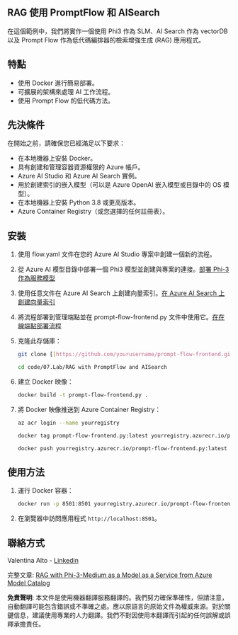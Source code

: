 ## RAG 使用 PromptFlow 和 AISearch

在這個範例中，我們將實作一個使用 Phi3 作為 SLM、AI Search 作為 vectorDB 以及 Prompt Flow 作為低代碼編排器的檢索增強生成 (RAG) 應用程式。

## 特點

- 使用 Docker 進行簡易部署。
- 可擴展的架構來處理 AI 工作流程。
- 使用 Prompt Flow 的低代碼方法。

## 先決條件

在開始之前，請確保您已經滿足以下要求：

- 在本地機器上安裝 Docker。
- 具有創建和管理容器資源權限的 Azure 帳戶。
- Azure AI Studio 和 Azure AI Search 實例。
- 用於創建索引的嵌入模型（可以是 Azure OpenAI 嵌入模型或目錄中的 OS 模型）。
- 在本地機器上安裝 Python 3.8 或更高版本。
- Azure Container Registry（或您選擇的任何註冊表）。

## 安裝

1. 使用 flow.yaml 文件在您的 Azure AI Studio 專案中創建一個新的流程。
2. 從 Azure AI 模型目錄中部署一個 Phi3 模型並創建與專案的連接。[部署 Phi-3 作為服務模型](https://learn.microsoft.com/azure/machine-learning/how-to-deploy-models-phi-3?view=azureml-api-2&tabs=phi-3-mini)
3. 使用任意文件在 Azure AI Search 上創建向量索引。[在 Azure AI Search 上創建向量索引](https://learn.microsoft.com/azure/search/search-how-to-create-search-index?tabs=portal)
4. 將流程部署到管理端點並在 prompt-flow-frontend.py 文件中使用它。[在在線端點部署流程](https://learn.microsoft.com/azure/ai-studio/how-to/flow-deploy)
5. 克隆此存儲庫：

    ```sh
    git clone [[https://github.com/yourusername/prompt-flow-frontend.git](https://github.com/microsoft/Phi-3CookBook.git)](https://github.com/microsoft/Phi-3CookBook.git)
    
    cd code/07.Lab/RAG with PromptFlow and AISearch
    ```

6. 建立 Docker 映像：

    ```sh
    docker build -t prompt-flow-frontend.py .
    ```

7. 將 Docker 映像推送到 Azure Container Registry：

    ```sh
    az acr login --name yourregistry
    
    docker tag prompt-flow-frontend.py:latest yourregistry.azurecr.io/prompt-flow-frontend.py:latest
    
    docker push yourregistry.azurecr.io/prompt-flow-frontend.py:latest
    ```

## 使用方法

1. 運行 Docker 容器：

    ```sh
    docker run -p 8501:8501 yourregistry.azurecr.io/prompt-flow-frontend.py:latest
    ```

2. 在瀏覽器中訪問應用程式 `http://localhost:8501`。

## 聯絡方式

Valentina Alto - [Linkedin](https://www.linkedin.com/in/valentina-alto-6a0590148/)

完整文章: [RAG with Phi-3-Medium as a Model as a Service from Azure Model Catalog](https://medium.com/@valentinaalto/rag-with-phi-3-medium-as-a-model-as-a-service-from-azure-model-catalog-62e1411948f3)

**免責聲明**:
本文件是使用機器翻譯服務翻譯的。我們努力確保準確性，但請注意，自動翻譯可能包含錯誤或不準確之處。應以原語言的原始文件為權威來源。對於關鍵信息，建議使用專業的人力翻譯。我們不對因使用本翻譯而引起的任何誤解或誤釋承擔責任。